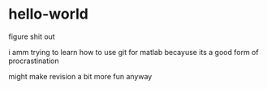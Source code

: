 # hello-world
figure shit out

i amm trying to learn how to use git for matlab becayuse its a good form of procrastination

might make revision a bit more fun anyway
